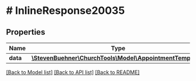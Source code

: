 # # InlineResponse20035

## Properties

Name | Type | Description | Notes
------------ | ------------- | ------------- | -------------
**data** | [**\StevenBuehner\ChurchTools\Model\AppointmentTemplate1**](AppointmentTemplate1.md) |  | [optional]

[[Back to Model list]](../../README.md#models) [[Back to API list]](../../README.md#endpoints) [[Back to README]](../../README.md)
